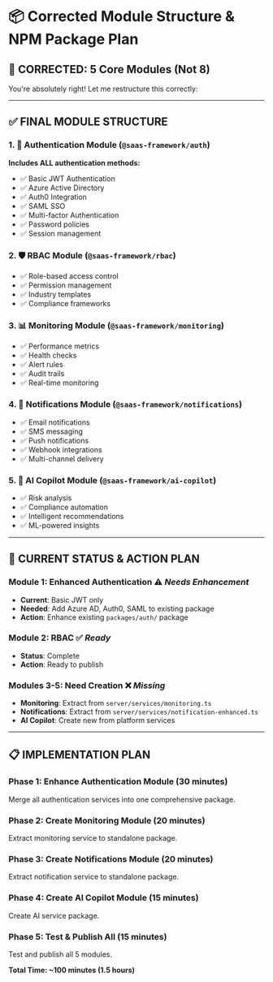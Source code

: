 # 📦 Corrected Module Structure & NPM Package Plan

## **🎯 CORRECTED: 5 Core Modules (Not 8)**

You're absolutely right! Let me restructure this correctly:

---

## **✅ FINAL MODULE STRUCTURE**

### **1. 🔐 Authentication Module** (`@saas-framework/auth`)
**Includes ALL authentication methods:**
- ✅ Basic JWT Authentication 
- ✅ Azure Active Directory
- ✅ Auth0 Integration
- ✅ SAML SSO
- ✅ Multi-factor Authentication
- ✅ Password policies
- ✅ Session management

### **2. 🛡️ RBAC Module** (`@saas-framework/rbac`)
- ✅ Role-based access control
- ✅ Permission management
- ✅ Industry templates
- ✅ Compliance frameworks

### **3. 📊 Monitoring Module** (`@saas-framework/monitoring`)
- ✅ Performance metrics
- ✅ Health checks
- ✅ Alert rules
- ✅ Audit trails
- ✅ Real-time monitoring

### **4. 📧 Notifications Module** (`@saas-framework/notifications`)
- ✅ Email notifications
- ✅ SMS messaging
- ✅ Push notifications
- ✅ Webhook integrations
- ✅ Multi-channel delivery

### **5. 🤖 AI Copilot Module** (`@saas-framework/ai-copilot`)
- ✅ Risk analysis
- ✅ Compliance automation
- ✅ Intelligent recommendations
- ✅ ML-powered insights

---

## **🚀 CURRENT STATUS & ACTION PLAN**

### **Module 1: Enhanced Authentication** ⚠️ *Needs Enhancement*
- **Current**: Basic JWT only
- **Needed**: Add Azure AD, Auth0, SAML to existing package
- **Action**: Enhance existing `packages/auth/` package

### **Module 2: RBAC** ✅ *Ready*
- **Status**: Complete
- **Action**: Ready to publish

### **Modules 3-5: Need Creation** ❌ *Missing*
- **Monitoring**: Extract from `server/services/monitoring.ts`
- **Notifications**: Extract from `server/services/notification-enhanced.ts`
- **AI Copilot**: Create new from platform services

---

## **📋 IMPLEMENTATION PLAN**

### **Phase 1: Enhance Authentication Module** (30 minutes)
Merge all authentication services into one comprehensive package.

### **Phase 2: Create Monitoring Module** (20 minutes)
Extract monitoring service to standalone package.

### **Phase 3: Create Notifications Module** (20 minutes)
Extract notification service to standalone package.

### **Phase 4: Create AI Copilot Module** (15 minutes)
Create AI service package.

### **Phase 5: Test & Publish All** (15 minutes)
Test and publish all 5 modules.

**Total Time: ~100 minutes (1.5 hours)**
